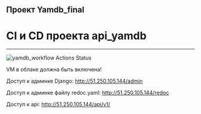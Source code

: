 ## Проект Yamdb_final
# CI и CD проекта api_yamdb
* * *
![yamdb_workflow Actions Status](https://github.com/tvs2320/yamdb_final/workflows/yamdb_workflow/badge.svg)

VM в облаке должна быть включена!

Доступ к админке Django:
http://51.250.105.144/admin

Доступ к админке файлу redoc.yaml:
http://51.250.105.144/redoc

Доступ к api:
http://51.250.105.144/api/v1/
